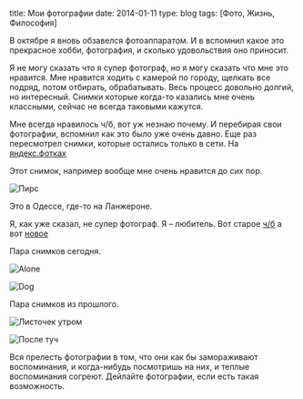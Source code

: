 title: Мои фотографии
date: 2014-01-11
type: blog
tags: [Фото, Жизнь, Философия]

В октябре я вновь обзавелся фотоаппаратом. И в вспомнил какое это прекрасное хобби, фотография, и сколько удовольствия оно приносит.

Я не могу сказать что я супер фотограф, но я могу сказать что мне это нравится. Мне нравится ходить с камерой по городу, щелкать все подряд, потом отбирать, обрабатывать. Весь процесс довольно долгий, но интересный. Снимки которые когда-то казались мне очень классными, сейчас не всегда таковыми кажутся.

Мне всегда нравилось ч/б, вот уж незнаю почему. И перебирая свои фотографии, вспомнил как это было уже очень давно. Еще раз пересмотрел снимки, которые остались только в сети. На [яндекс.фотках](http://fotki.yandex.ru/users/psymi/album/947/)

Этот снимок, например вообще мне очень нравится до сих пор.

![Пирс](http://imageshack.com/a/img822/9206/q0b4.jpg)

Это в Одессе, где-то на Ланжероне.

Я, как уже сказал, не супер фотограф. Я – любитель. Вот старое [ч/б](http://fotki.yandex.ru/users/psymi/album/947/) а вот [новое](http://www.flickr.com/photos/96265949@N08/)

Пара снимков сегодня.

![Alone](http://farm4.staticflickr.com/3669/11852295575_8594efff28_h.jpg)

![Dog](http://farm6.staticflickr.com/5505/11852629653_35c5914a7c_h.jpg)

Пара снимков из прошлого.

![Листочек утром](http://imageshack.com/a/img823/7179/nyvt.jpg)

![После туч](http://imageshack.com/a/img856/4769/eimc.jpg)

Вся прелесть фотографии в том, что они как бы замораживают воспоминания, и когда-нибудь посмотришь на них, и теплые воспоминания согреют. Дейлайте фотографии, если есть такая возможность.